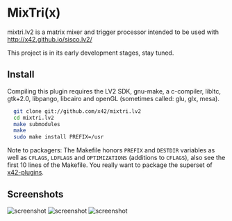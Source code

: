 MixTri(x)
=========

mixtri.lv2 is a matrix mixer and trigger processor intended to be used
with http://x42.github.io/sisco.lv2/

This project is in its early development stages, stay tuned.

Install
-------

Compiling this plugin requires the LV2 SDK, gnu-make, a c-compiler, libltc,
gtk+2.0, libpango, libcairo and openGL (sometimes called: glu, glx, mesa).

```bash
  git clone git://github.com/x42/mixtri.lv2
  cd mixtri.lv2
  make submodules
  make
  sudo make install PREFIX=/usr
```

Note to packagers: The Makefile honors `PREFIX` and `DESTDIR` variables as well
as `CFLAGS`, `LDFLAGS` and `OPTIMIZATIONS` (additions to `CFLAGS`), also
see the first 10 lines of the Makefile.
You really want to package the superset of [x42-plugins](https://github.com/x42/x42-plugins).


Screenshots
-----------

![screenshot](https://raw.github.com/x42/mixtri.lv2/master/img/mixtrix.png "MixTri Window")
![screenshot](https://raw.github.com/x42/mixtri.lv2/master/img/mixtri.png "LTC example")
![screenshot](https://raw.github.com/x42/mixtri.lv2/master/img/trigger_modes3.png "Trigger Modes")
